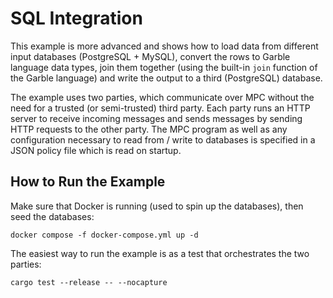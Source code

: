 # SQL Integration

This example is more advanced and shows how to load data from different input databases (PostgreSQL + MySQL), convert the rows to Garble language data types, join them together (using the built-in `join` function of the Garble language) and write the output to a third (PostgreSQL) database.

The example uses two parties, which communicate over MPC without the need for a trusted (or semi-trusted) third party. Each party runs an HTTP server to receive incoming messages and sends messages by sending HTTP requests to the other party. The MPC program as well as any configuration necessary to read from / write to databases is specified in a JSON policy file which is read on startup.

## How to Run the Example

Make sure that Docker is running (used to spin up the databases), then seed the databases:

```
docker compose -f docker-compose.yml up -d
```

The easiest way to run the example is as a test that orchestrates the two parties:

```
cargo test --release -- --nocapture
```

